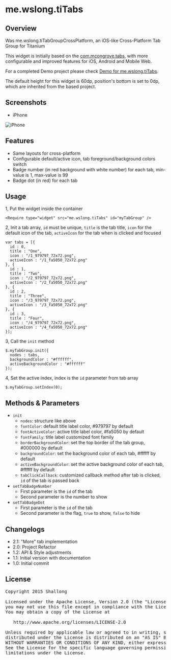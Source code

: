 # me.wslong.tiTabs

## Overview

Was me.wslong.tiTabGroupCrossPlatform, an iOS-like Cross-Platform Tab Group for Titanium

This widget is initially based on the [com.mcongrove.tabs](https://github.com/mcongrove/com.mcongrove.tabs), with more configurable and improved features for iOS, Android and Mobile Web.

For a completed Demo project please check [Demo for me.wslong.tiTabs](../../../../../../tiTabsDemo).

The default height for this widget is 60dp, position's bottom is set to 0dp, which are inherited from the based project.

## Screenshots

* iPhone

![iPhone](../../../../master/screenshots/tiTabGroup-iphone6.png)

## Features

* Same layouts for cross-platform
* Configurable default/active icon, tab foreground/background colors switch
* Badge number (in red background with white number) for each tab, min-value is 1, max-value is 99
* Badge dot (in red) for each tab

## Usage

1, Put the widget inside the container

```<Require type="widget" src="me.wslong.tiTabs" id="myTabGroup" />```

2, Init a tab array, `id` must be unique, `title` is the tab title, `icon` for the default icon of the tab, `activeIcon` for the tab when is clicked and focused

```
var tabs = [{
  id : 0,
  title : "One",
  icon : "/1_979797_72x72.png",
  activeIcon : "/1_fa5050_72x72.png"
}, {
  id : 1,
  title : "Two",
  icon : "/2_979797_72x72.png",
  activeIcon : "/2_fa5050_72x72.png"
}, {
  id : 2,
  title : "Three",
  icon : "/3_979797_72x72.png",
  activeIcon : "/3_fa5050_72x72.png"
}, {
  id : 3,
  title : "Four",
  icon : "/4_979797_72x72.png",
  activeIcon : "/4_fa5050_72x72.png"
}];
```

3, Call the `init` method

```
$.myTabGroup.init({
  nodes : tabs,
  backgroundColor : "#ffffff",
  activeBackgroundColor : "#ffffff"
});
```

4, Set the active index, index is the `id` parameter from tab array

```
$.myTabGroup.setIndex(0);
```

## Methods & Parameters

* `init`
	* `nodes`: structure like above
	* `fontColor`: default title label color, #979797 by default
	* `fontActiveColor`: active title label color, #fa5050 by default
	* `fontFamily`: title label customized font family
	* `borderBackgroundColor`: set the top border of the tab group, #000000 by default
	* `backgroundColor`: set the background color of each tab, #ffffff by default
	* `activeBackgroundColor`: set the active background color of each tab, #ffffff by default
	* `tabClickCallback`: customized callback method after tab is clicked, `id` of the tab is passed back
* `setTabBadgeNumber`
	* First parameter is the `id` of the tab
	* Second parameter is the number to show
* `setTabBadgeDot`
	* First parameter is the `id` of the tab
	* Second parameter is the flag, `true` to show, `false` to hide

## Changelogs

* 2.1: "More" tab implementation
* 2.0: Project Refactor
* 1.2: API & Style adjustments
* 1.1: Initial version with documentation
* 1.0: Initial commit

## License
<pre>
Copyright 2015 Shallong

Licensed under the Apache License, Version 2.0 (the "License");
you may not use this file except in compliance with the License.
You may obtain a copy of the License at

   http://www.apache.org/licenses/LICENSE-2.0

Unless required by applicable law or agreed to in writing, software
distributed under the License is distributed on an "AS IS" BASIS,
WITHOUT WARRANTIES OR CONDITIONS OF ANY KIND, either express or implied.
See the License for the specific language governing permissions and
limitations under the License.
</pre>
